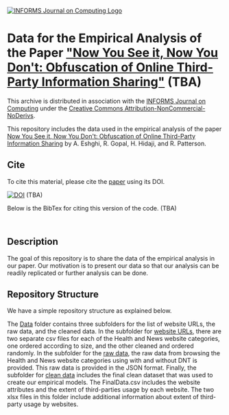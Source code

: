 [![INFORMS Journal on Computing Logo](https://INFORMSJoC.github.io/logos/INFORMS_Journal_on_Computing_Header.jpg)](https://pubsonline.informs.org/journal/ijoc)

# Data for the Empirical Analysis of the Paper ["Now You See it, Now You Don't: Obfuscation of Online Third-Party Information Sharing"](https://doi.org/) (TBA)

This archive is distributed in association with the [INFORMS Journal on Computing](https://pubsonline.informs.org/journal/ijoc) under the [Creative Commons Attribution-NonCommercial-NoDerivs](LICENSE).

This repository includes the data used in the empirical analysis of the paper
[Now You See it, Now You Don't: Obfuscation of Online Third-Party Information Sharing](https://doi.org/) by A. Eshghi, R. Gopal, H. Hidaji, and R. Patterson.


## Cite
To cite this material, please cite the [paper](https://doi.org/) using its DOI.

[![DOI](https://zenodo.org/badge/)](https://zenodo.org/badge/latestdoi/) (TBA)

Below is the BibTex for citing this version of the code. (TBA)

```


```

## Description

The goal of this repository is to share the data of the empirical analysis in our paper. Our motivation is to present our data so that our analysis can be readily replicated or further analysis can be done.

## Repository Structure
We have a simple repository structure as explained below.

The [Data](Data) folder contains three subfolders for the list of website URLs, the raw data, and the cleaned data. In the subfolder for [website URLs](data/Websites_URLs), there are two separate csv files for each of the Health and News website categories, one ordered according to size, and the other cleaned and ordered randomly. In the subfolder for the [raw data](Data/Raw_Data), the raw data from browsing the Health and News website categories using with and without DNT is provided. This raw data is provided in the JSON format. Finally, the subfolder for [clean data](Data/Clean_Data) includes the final clean dataset that was used to create our empirical models. The FinalData.csv includes the website attributes and the extent of third-parties usage by each website. The two xlsx files in this folder include additional information about extent of third-party usage by websites.


